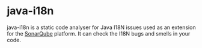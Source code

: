 # java-i18n

java-i18n is a static code analyser for Java I18N issues used as an extension for the [SonarQube](http://www.sonarqube.org/) platform. It can check the I18N bugs and smells in your code.